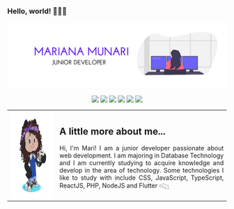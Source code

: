 ### Hello, world! :metal::woman_technologist: 
<img src="https://github.com/marimunari/marimunari/blob/main/banner.jpg">
<p align="center">
  <a href="https://br.linkedin.com/in/mariana-munari" target="_blank"><img src="https://img.shields.io/badge/LinkedIn-0077B5?style=for-the-badge&logo=linkedin&logoColor=white"></a>
  <a href="mailto:marianamunari4@gmail.com" target="_blank"><img src="https://img.shields.io/badge/Gmail-D14836?style=for-the-badge&logo=gmail&logoColor=white"></a>
  <a href="https://www.facebook.com/mariana.munari.1" target="_blank"><img src="https://img.shields.io/badge/Facebook-1877F2?style=for-the-badge&logo=facebook&logoColor=white"></a>
  <a href="https://twitter.com/owsmari" target="_blank"><img src="https://img.shields.io/badge/Twitter-00ACEE?style=for-the-badge&logo=twitter&logoColor=white"></a>
  <a href="https://www.instagram.com/marimunari/" target="_blank"><img src="https://img.shields.io/badge/Instagram-E4405F?style=for-the-badge&logo=instagram&logoColor=white"></a>
  <a href="https://vercel.com/marimunari" target="_blank"><img src="https://img.shields.io/badge/Vercel-000000?style=for-the-badge&logo=vercel&logoColor=white"></a>
</p>
<table>
  <tbody>
    <tr>
      <td>
        <img src="https://github.com/marimunari/marimunari/blob/main/octocat.jpeg" width="680px" height="200px">
      </td>
      <td>
        <h2>A little more about me...</h2>
        <p align="justify">Hi, I'm Mari! I am a junior developer passionate about web development. I am majoring in Database Technology and I am currently studying to     acquire knowledge and develop in the area of ​​technology. Some technologies I like to study with include CSS, JavaScript, TypeScript, ReactJS, PHP, NodeJS and   Flutter 
       <img src="https://github.com/Denver-Devs/emojis/blob/master/the_goods/bongo-cat.gif" width="22px" height=22px" align="center">
        </p>
      </td>
     </tr>                                                                                                                            
  </tbody>
</table>                                                                                                                                                                           
